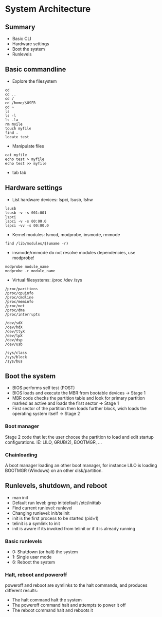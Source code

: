 System Architecture
===================

Summary
-------

- Basic CLI
- Hardware settings
- Boot the system
- Runlevels

Basic commandline
-----------------

- Explore the filesystem
<pre><code>cd
cd ..
cd /
cd /home/$USER
cd ~
ls
ls -l
ls -la
rm myile
touch myfile
find .
locate test</code></pre>
- Manipulate files
<pre><code>cat myfile
echo test > myfile
echo test >> myfile</pre></code>
- tab tab

Hardware settings
-----------------

- List hardware devices: lspci, lsusb, lshw
<pre><code>lsusb
lsusb -v -s 001:001
lspci
lspci -v -s 00:00.0
lspci -vv -s 00:00.0
</code></pre>
- Kernel modules: lsmod, modprobe, insmode, rmmode
<pre><code>find /lib/modules/$(uname -r)</code></pre>
 - insmode/rmmode do not resolve modules dependencies, use modprobe!
<pre><code>modprobe module_name
modprobe -r module_name</code></pre>
- Virtual filesystems: /proc /dev /sys
<pre><code>/proc/paritions
/proc/cpuinfo
/proc/cmdline
/proc/meminfo
/proc/net
/proc/dma
/proc/interrupts</code></pre>
<pre><code>/dev/sdX
/dev/hdX
/dev/ttyX
/dev/lpX
/dev/dsp
/dev/usb</code></pre>
<pre><code>/sys/class
/sys/block
/sys/bus</code></pre>


Boot the system
---------------

- BIOS performs self test (POST)
- BIOS loads  and execute the MBR from bootable devices -> Stage 1
- MBR code checks the partition table and look for primary
  partition marked as active and loads the first sector -> Stage 1
- First sector of the partition then loads further block,
  wich loads the operating system itself -> Stage 2

### Boot manager

Stage 2 code that let the user choose the partition to load and edit
startup configurations.
IE: LILO, GRUB(2), BOOTMGR, ...

### Chainloading

A boot manager loading an other boot manager, for instance LILO
is loading BOOTMGR (Windows) on an other disk/partition.

Runlevels, shutdown, and reboot
-------------------------------

- man init
- Default run level: grep initdefault /etc/inittab
- Find current runlevel: runlevel
- Changing runlevel: init/telinit
 - init is the first process to be started (pid=1)
 - telinit is a symlink to init
 - init is aware if its invoked from telinit or if it is already running

### Basic runlevels

- 0: Shutdown (or halt) the system
- 1: Single user mode
- 6: Reboot the system

### Halt, reboot and poweroff

poweroff and reboot are symlinks to the halt commands, and produces different results:

- The halt command halt the system
- The poweroff command halt and attempts to power it off
- The reboot command halt and reboots it
